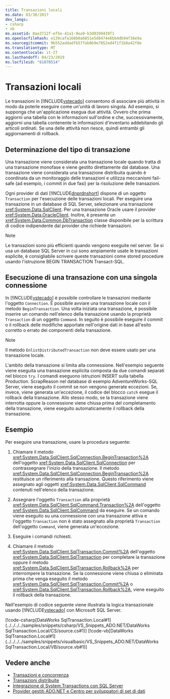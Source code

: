 ```yaml
---
title: Transazioni locali
ms.date: 03/30/2017
dev_langs:
- csharp
- vb
ms.assetid: 8ae3712f-ef5e-41a1-9ea9-b3d0399439f1
ms.openlocfilehash: e139cafa168b0a6851e5d8474e6bb4db94f36e9a
ms.sourcegitcommit: 9b552addadfb57fab0b9e7852ed4f1f1b8a42f8e
ms.translationtype: MT
ms.contentlocale: it-IT
ms.lasthandoff: 04/23/2019
ms.locfileid: "61878514"
---
```

# <a name="local-transactions"></a>Transazioni locali
Le transazioni in [!INCLUDE[vstecado](../../../../includes/vstecado-md.md)] consentono di associare più attività in modo da poterle eseguire come un'unità di lavoro singola. Ad esempio, si supponga che un'applicazione esegua due attività. Ovvero che prima aggiorni una tabella con le informazioni sull'ordine e che, successivamente, aggiorni una tabella contenente le informazioni d'inventario addebitando gli articoli ordinati. Se una delle attività non riesce, quindi entrambi gli aggiornamenti di rollback.  
  
## <a name="determining-the-transaction-type"></a>Determinazione del tipo di transazione  
 Una transazione viene considerata una transazione locale quando tratta di una transazione monofase e viene gestito direttamente dal database. Una transazione viene considerata una transazione distribuita quando è coordinata da un monitoraggio delle transazioni e utilizza meccanismi fail-safe (ad esempio, i commit in due fasi) per la risoluzione delle transazioni.  
  
 Ogni provider di dati [!INCLUDE[dnprdnshort](../../../../includes/dnprdnshort-md.md)] dispone di un oggetto `Transaction` per l'esecuzione delle transazioni locali. Per eseguire una transazione in un database di SQL Server, selezionare una transazione <xref:System.Data.SqlClient>. Per una transazione Oracle usare il provider <xref:System.Data.OracleClient>. Inoltre, è presente un <xref:System.Data.Common.DbTransaction> classe disponibile per la scrittura di codice indipendente dal provider che richiede transazioni.  
  
> [!NOTE]
> Le transazioni sono più efficienti quando vengono eseguite nel server. Se si usa un database SQL Server in cui sono ampiamente usate le transazioni esplicite, è consigliabile scrivere queste transazioni come stored procedure usando l'istruzione BEGIN TRANSACTION Transact-SQL.
  
## <a name="performing-a-transaction-using-a-single-connection"></a>Esecuzione di una transazione con una singola connessione  
 In [!INCLUDE[vstecado](../../../../includes/vstecado-md.md)] è possibile controllare le transazioni mediante l'oggetto `Connection`. È possibile avviare una transazione locale con il metodo `BeginTransaction`. Una volta iniziata una transazione, è possibile inserire un comando nell'elenco della transazione usando la proprietà `Transaction` di un oggetto `Command`. In seguito è possibile eseguire il commit o il rollback delle modifiche apportate nell'origine dati in base all'esito corretto o errato dei componenti della transazione.  
  
> [!NOTE]
>  Il metodo `EnlistDistributedTransaction` non deve essere usato per una transazione locale.  
  
 L'ambito della transazione si limita alla connessione. Nell'esempio seguente viene eseguita una transazione esplicita composta da due comandi separati nel blocco `try`. I comandi eseguono istruzioni INSERT sulla tabella Production. ScrapReason nel database di esempio AdventureWorks-SQL Server, viene eseguito il commit se non vengono generate eccezioni. Se, invece, viene generata un'eccezione, il codice del blocco `catch` esegue il rollback della transazione. Allo stesso modo, se la transazione viene interrotta oppure la connessione viene chiusa prima del completamento della transazione, viene eseguito automaticamente il rollback della transazione.  
  
## <a name="example"></a>Esempio  
 Per eseguire una transazione, usare la procedura seguente:  
  
1. Chiamare il metodo <xref:System.Data.SqlClient.SqlConnection.BeginTransaction%2A> dell'oggetto <xref:System.Data.SqlClient.SqlConnection> per contrassegnare l'inizio della transazione. Il metodo <xref:System.Data.SqlClient.SqlConnection.BeginTransaction%2A> restituisce un riferimento alla transazione. Questo riferimento viene assegnato agli oggetti <xref:System.Data.SqlClient.SqlCommand> contenuti nell'elenco della transazione.  
  
2. Assegnare l'oggetto `Transaction` alla proprietà <xref:System.Data.SqlClient.SqlCommand.Transaction%2A> dell'oggetto <xref:System.Data.SqlClient.SqlCommand> da eseguire. Se un comando viene eseguito su una connessione con una transazione attiva e l'oggetto `Transaction` non è stato assegnato alla proprietà `Transaction` dell'oggetto `Command`, viene generata un'eccezione.  
  
3. Eseguire i comandi richiesti.  
  
4. Chiamare il metodo <xref:System.Data.SqlClient.SqlTransaction.Commit%2A> dell'oggetto <xref:System.Data.SqlClient.SqlTransaction> per completare la transazione oppure il metodo <xref:System.Data.SqlClient.SqlTransaction.Rollback%2A> per interrompere la transazione. Se la connessione viene chiusa o eliminata prima che venga eseguito il metodo <xref:System.Data.SqlClient.SqlTransaction.Commit%2A> o <xref:System.Data.SqlClient.SqlTransaction.Rollback%2A>, viene eseguito il rollback della transazione.  
  
 Nell'esempio di codice seguente viene illustrata la logica transazionale usando [!INCLUDE[vstecado](../../../../includes/vstecado-md.md)] con Microsoft SQL Server.  
  
 [!code-csharp[DataWorks SqlTransaction.Local#1](../../../../samples/snippets/csharp/VS_Snippets_ADO.NET/DataWorks SqlTransaction.Local/CS/source.cs#1)]
 [!code-vb[DataWorks SqlTransaction.Local#1](../../../../samples/snippets/visualbasic/VS_Snippets_ADO.NET/DataWorks SqlTransaction.Local/VB/source.vb#1)]  
  
## <a name="see-also"></a>Vedere anche

- [Transazioni e concorrenza](../../../../docs/framework/data/adonet/transactions-and-concurrency.md)
- [Transazioni distribuite](../../../../docs/framework/data/adonet/distributed-transactions.md)
- [Integrazione di System.Transactions con SQL Server](../../../../docs/framework/data/adonet/system-transactions-integration-with-sql-server.md)
- [Provider gestiti ADO.NET e Centro per sviluppatori di set di dati](https://go.microsoft.com/fwlink/?LinkId=217917)
